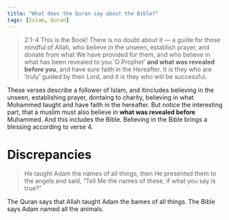 ```yaml
---
title: "What does the Quran say about the Bible?"
tags: [Islam, Quran]
---
```


> 2:1-4 This is the Book! There is no doubt about it — a guide for those mindful of Allah, who believe in the unseen, establish prayer, and donate from what We have provided for them, and who believe in what has been revealed to you ˹O Prophet˺ **and what was revealed before you**, and have sure faith in the Hereafter. It is they who are ˹truly˺ guided by their Lord, and it is they who will be successful.

These verses describe a follower of Islam, and itincludes believing in the unseen, establishing prayer, dontaing to charity, believing in what Mohammed taught and have faith in the hereafter. But notice the interesting part, that a muslim must also believe in **what was revealed before** Muhammed. And this includes the Bible. Believing in the Bible brings a blessing according to verse 4.

# Discrepancies 

> He taught Adam the names of all things, then He presented them to the angels and said, “Tell Me the names of these, if what you say is true?”

The Quran says that Allah taught Adam the bames of all things. The Bible says Adam named all the animals.
